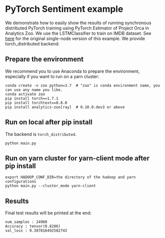 # PyTorch Sentiment example

We demonstrate how to easily show the results of running synchronous distributed PyTorch training using PyTorch Estimator of Project Orca in Analytics Zoo. We use the LSTMClassifier to train on IMDB dataset. See [here](https://github.com/prakashpandey9/Text-Classification-Pytorch) for the original single-node version of this example. We provide torch_distributed backend.

## Prepare the environment

We recommend you to use Anaconda to prepare the environment, especially if you want to run on a yarn cluster:

```
conda create -n zoo python=3.7  # "zoo" is conda environment name, you can use any name you like.
conda activate zoo
pip install torch==1.7.1
pip install torchtext==0.8.0
pip install analytics-zoo[ray]  # 0.10.0.dev3 or above
```

## Run on local after pip install

The backend is `torch_distributed`.

```
python main.py
```

## Run on yarn cluster for yarn-client mode after pip install

```
export HADOOP_CONF_DIR=the directory of the hadoop and yarn configurations
python main.py --cluster_mode yarn-client
```

## Results

Final test results will be printed at the end:

```
num_samples : 24960
Accuracy : tensor(0.8286)
val_loss : 0.387816492582743
```

